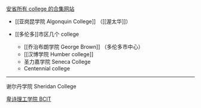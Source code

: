 [安省所有 college 的合集网站](https://ontariocolleges.ca/en/programs)


- [[亚岗昆学院 Algonquin College]] （[[渥太华]]）


- [[多伦多]]市区几个 college
	- [[乔治布朗学院 George Brown]] （多伦多市中心）
	- [[汉博学院 Humber college]] 
	- 圣力嘉学院 Seneca College 
	- Centennial college

---


谢尔丹学院 Sheridan College

[卑诗理工学院 BCIT](https://www.bcit.ca/)



